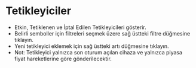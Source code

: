 # **Tetikleyiciler**

- Etkin, Tetiklenen ve İptal Edilen Tetikleyicileri gösterir.
- Belirli semboller için filtreleri seçmek üzere sağ üstteki filtre düğmesine tıklayın.
- Yeni tetikleyici eklemek için sağ üstteki artı düğmesine tıklayın.
- Not: Tetikleyici yalnızca son oturum açılan cihaza ve yalnızca piyasa fiyat hareketlerine göre gönderilecektir.